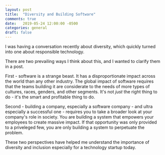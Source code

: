 ```yaml
---
layout: post
title:  "Diversity and Building Software"
comments: true
date:   2019-05-24 12:00:00 -0500
categories: general 
draft: false
--- 
```


I was having a conversation recently about diversity, which quickly turned into one about responsible technology.

There are two prevailing ways I think about this, and I wanted to clarify them in a post.

First - software is a strange beast. It has a disproportionate impact across the world than any other industry. The global impact of software requires that the teams building it are considerate to the needs of more types of cultures, races, genders, and other segments. It's not _just_ the right thing to do - it's the smart and profitable thing to do. 

Second - building a company, especially a software company - and ultra especially a successful one - requires you to take a broader look at your company's role in society. You are building a system that empowers your employees to create massive impact. If that opportunity was only provided to a priveleged few, you are only building a system to perpetuate the problem. 

These two perspectives have helped me understand the importance of diversity and inclusion especially for a technology startup today.